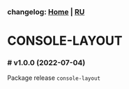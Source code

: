 ### changelog: [Home](./../README.md) | [RU](./CHANGELOG-RU.md)

# CONSOLE-LAYOUT

### # v1.0.0 (2022-07-04)

Package release `console-layout`